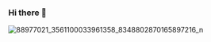 ### Hi there 👋

![88977021_3561100033961358_8348802870165897216_n](https://github.com/Charnchon/Charnchon/assets/60136535/fe6e90a0-ce03-455a-8d9e-f9f2a147a6b3)


<!--
**Charnchon/Charnchon** is a ✨ _special_ ✨ repository because its `README.md` (this file) appears on your GitHub profile.

Here are some ideas to get you started:

- 🔭 I’m currently working on ...
- 🌱 I’m currently learning ...
- 👯 I’m looking to collaborate on ...
- 🤔 I’m looking for help with ...
- 💬 Ask me about ...
- 📫 How to reach me: ...
- 😄 Pronouns: ...
- ⚡ Fun fact: ...
-->
